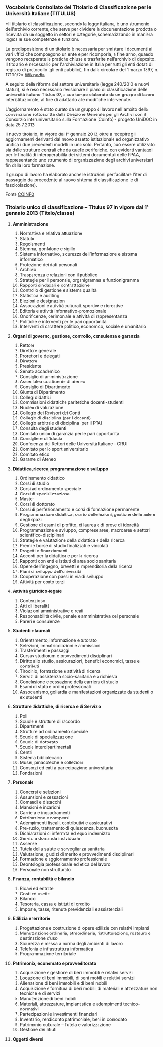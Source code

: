 ### Vocabolario Controllato del Titolario di Classificazione per le Università Italiane (TITULUS)

*Il titolario di classificazione, secondo la legge italiana, è uno strumento dell'archivio corrente, che serve per dividere la documentazione prodotta o ricevuta da un soggetto in settori e categorie, schematizzando in maniera logica le sue competenze e funzioni.

La predisposizione di un titolario è necessaria per smistare i documenti ai vari uffici che compongono un ente e per ricomporla, a fine anno, quando vengono recuperate le pratiche chiuse e trasferite nell'archivio di deposito. Il titolario è necessario per l'archiviazione in Italia per tutti gli enti dotati di registro di protocollo (gli enti pubblici), fin dalla circolare del 1 marzo 1897, n. 17100/2* [Wikipedia](https://it.wikipedia.org/wiki/Titolario_di_classificazione)


A seguito della riforma del settore universitario (legge 240/2010 e nuovi statuti), si è reso necessario revisionare il piano di classificazione delle università italiane Titulus 97, a suo tempo elaborato da un gruppo di lavoro interistituzionale, al fine di adattarlo alle modifiche intervenute.

L’aggiornamento è stato curato da un gruppo di lavoro nell'ambito della convenzione sottoscritta dalla Direzione Generale per gli Archivi con il Consorzio interuniversitario sulla Formazione (Coinfo) - progetto UniDOC in data 25.7.2012:

Il nuovo titolario, in vigore dal 1° gennaio 2013, oltre a recepire gli aggiornamenti derivanti dal nuovo assetto istituzionale ed organizzativo unifica i due precedenti modelli in uno solo. Pertanto, può essere utilizzato sia dalle strutture centrali che da quelle periferiche, con evidenti vantaggi per le finalità di interoperabilità dei sistemi documentali delle PPAA, rappresentando uno strumento di organizzazione degli archivi universitari fin dalla loro formazione.

Il gruppo di lavoro ha elaborato anche le  istruzioni per facilitare l'iter di passaggio dal precedente al nuovo sistema di classificazione (e di fascicolazione).

Fonte [COINFO](http://unidoc.coinfo.net/joomla/titolario2013/)

### Titolario unico di classificazione – Titulus 97 In vigore dal 1° gennaio 2013 (Titolo/classe)

1.  **Amministrazione**
    1. Normativa e relativa attuazione
    2.   Statuto
    3.   Regolamenti
    4.	 Stemma, gonfalone e sigillo
    5.	 Sistema informativo, sicurezza dell’informazione e sistema informatico
    6.	 Protezione dei dati personali
    7.	 Archivio
    8.	 Trasparenza e relazioni con il pubblico
    9.	 Strategie per il personale, organigramma e funzionigramma
    10.	 Rapporti sindacali e contrattazione
    11.	 Controllo di gestione e sistema qualità
    12.	 Statistica e auditing
    13.	 Elezioni e designazioni
    14.	 Associazioni e attività culturali, sportive e ricreative
    15.	 Editoria e attività informativo-promozionale
    16.	 Onorificenze, cerimoniale e attività di rappresentanza
    17.	 Politiche e interventi per le pari opportunità
    18.	 Interventi di carattere politico, economico, sociale e umanitario


2.  **Organi di governo, gestione, controllo, consulenza e garanzia**
    1.	Rettore
    2.	Direttore generale
    3.	Prorettori e delegati
    4.	Direttore   
    5.	Presidente
    6.	Senato accademico
    7.	Consiglio di amministrazione
    8.	Assemblea costituente di ateneo
    9.	Consiglio di Dipartimento
    10.	 Giunta di Dipartimento
    11.	 Collegi didattici
    12.	 Commissioni didattiche paritetiche docenti-studenti
    13.	 Nucleo di valutazione
    14.	 Collegio dei Revisori dei Conti
    15.	 Collegio di disciplina (per I docenti)
    16.	 Collegio arbitrale di disciplina (per il PTA)
    17.	 Consulta degli studenti
    18.	 Comitato unico di garanzia per le pari opportunità
    19.	 Consigliere di fiducia
    20.	 Conferenza dei Rettori delle Università Italiane – CRUI
    21.	 Comitato per lo sport universitario
    22.	 Comitato etico
    23.	 Garante di Ateneo


3.  **Didattica, ricerca, programmazione e sviluppo**
    1.  Ordinamento didattico
    2.  Corsi di studio
    3.  Corsi ad ordinamento speciale
    4.  Corsi di specializzazione
    5.  Master
    6.  Corsi di dottorato
    7.  Corsi di perfezionamento e corsi di formazione permanente
    8.  Programmazione didattica, orario delle lezioni, gestione delle aule e degli spazi
    9.  Gestione di esami di profitto, di laurea e di prove di idoneità
    10.  Programmazione e sviluppo, comprese aree, macroaree e settori scientifico-disciplinari
    11.  Strategie e valutazione della didattica e della ricerca
    12.  Premi e borse di studio finalizzati e vincolati
    13.	 Progetti e finanziamenti
    14.	 Accordi per la didattica e per la ricerca
    15.	 Rapporti con enti e istituti di area socio sanitaria
    16.	 Opere dell’ingegno, brevetti e imprenditoria della ricerca
    17.	 Piani di sviluppo dell’università
    18.	 Cooperazione con paesi in via di sviluppo
    19.	 Attività per conto terzi

4.  **Attività giuridico-legale**
    1.	Contenzioso
    2.	Atti di liberalità
	3.	Violazioni amministrative e reati
	4.	Responsabilità civile, penale e amministrativa del personale
	5.	Pareri e consulenze

5.  **Studenti e laureati**
	1.	Orientamento, informazione e tutorato
	2.	Selezioni, immatricolazioni e ammissioni
	3.	Trasferimenti e passaggi
	4.	Cursus studiorum e provvedimenti disciplinari
	5.	Diritto allo studio, assicurazioni, benefici economici, tasse e contributi
	6.	Tirocinio, formazione e attività di ricerca
	7.	Servizi di assistenza socio-sanitaria e a richiesta
	8.	Conclusione e cessazione della carriera di studio
	9.	Esami di stato e ordini professionali
	10.	Associanismo, goliardia e manifestazioni organizzate da studenti o ex studenti


6.  **Strutture didattiche, di ricerca e di Servizio**
	1.	Poli
	2.	Scuole e strutture di raccordo
	3.	Dipartimenti
	4.	Strutture ad ordinamento speciale
	5.	Scuole di specializzazione
	6.	Scuole di dottorato
	7.	Scuole interdipartimentali
	8.	Centri
	9.	Sistema bibliotecario
	10.	Musei, pinacoteche e collezioni
	11.	Consorzi ed enti a partecipazione universitaria
	12.	Fondazioni


7.	**Personale**
	1.	Concorsi e selezioni
	2.	Assunzioni e cessazioni
	3.	Comandi e distacchi
	4.	Mansioni e incarichi
	5.	Carriera e inquadramenti
	6.	Retribuzione e compensi
	7.	Adempimenti fiscali, contributivi e assicurativi
	8.	Pre-ruolo, trattamento di quiescenza, buonuscita
	9.	Dichiarazioni di infermità ed equo indennizzo
	10.	Servizi a domanda individuale
	11.	Assenze
	12.	Tutela della salute e sorveglianza sanitaria
	13.	Valutazione, giudizi di merito e provvedimenti disciplinari
	14.	Formazione e aggiornamento professionale
	15.	Deontologia professionale ed etica del lavoro
	16.	Personale non strutturato


8.	**Finanza, contabilità e bilancio**
	1.	Ricavi ed entrate
	2.	Costi ed uscite
	3.	Bilancio
	4.	Tesoreria, cassa e istituti di credito
	5.	Imposte, tasse, ritenute previdenziali e assistenziali


9.	**Edilizia e territorio**
	1.	Progettazione e costruzione di opere edilizie con relativi impianti
	2.	Manutenzione ordinaria, straordinaria, ristrutturazione, restauro e destinazione d’uso
	3.	Sicurezza e messa a norma degli ambienti di lavoro
	4.	Telefonia e infrastruttura informatica
	5.	Programmazione territoriale

10.	**Patrimonio, economato e provveditorato**
	1.	Acquisizione e gestione di beni immobili e relativi servizi
	2.	Locazione di beni immobili, di beni mobili e relativi servizi
	3.	Alienazione di beni immobili e di beni mobili
	4.	Acquisizione e fornitura di beni mobili, di materiali e attrezzature non tecniche e di servizi
	5.	Manutenzione di beni mobili
	6.	Materiali, attrezzature, impiantistica e adempimenti tecnico-normativi
	7.	Partecipazioni e investimenti finanziari
	8.	Inventario, rendiconto patrimoniale, beni in comodato
	9.	Patrimonio culturale – Tutela e valorizzazione
	10.	Gestione dei rifiuti

11. **Oggetti diversi**
